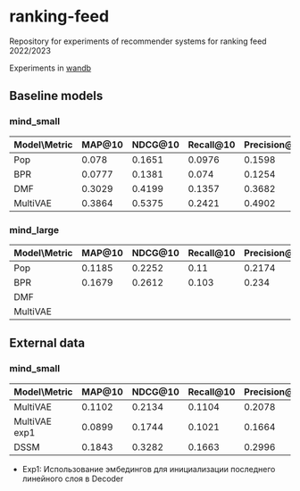 # ranking-feed
Repository for experiments of recommender systems for ranking feed 2022/2023

Experiments in [wandb](https://wandb.ai/theeneus/recbole?workspace=user-theeneus)

## Baseline models

### mind_small
| Model\Metric | MAP@10 | NDCG@10 | Recall@10 | Precision@10 |  
|--------------|--------|---------|-----------|--------------|
| Pop          | 0.078  | 0.1651  | 0.0976    | 0.1598       |
| BPR          | 0.0777 | 0.1381  | 0.074     | 0.1254       |
| DMF          | 0.3029 | 0.4199  | 0.1357    | 0.3682       |
| MultiVAE     | 0.3864 | 0.5375  | 0.2421    | 0.4902       |

### mind_large
| Model\Metric | MAP@10 | NDCG@10  | Recall@10 | Precision@10 |  
|--------------|--------|----------|-----------|--------------|
| Pop          | 0.1185 | 0.2252   | 0.11      | 0.2174       |
| BPR          | 0.1679 | 0.2612   | 0.103     | 0.234        |
| DMF          |        |          |           |              |
| MultiVAE     |        |          |           |              |


## External data

### mind_small
| Model\Metric  | MAP@10 | NDCG@10 | Recall@10 | Precision@10 |  
|---------------|--------|---------|-----------|--------------|
| MultiVAE      | 0.1102 | 0.2134  | 0.1104    | 0.2078       |
| MultiVAE exp1 | 0.0899 | 0.1744  | 0.1021    | 0.1664       |
| DSSM          | 0.1843 | 0.3282  | 0.1663    | 0.2996       |

* Exp1: Использование эмбедингов для инициализации последнего линейного слоя в Decoder